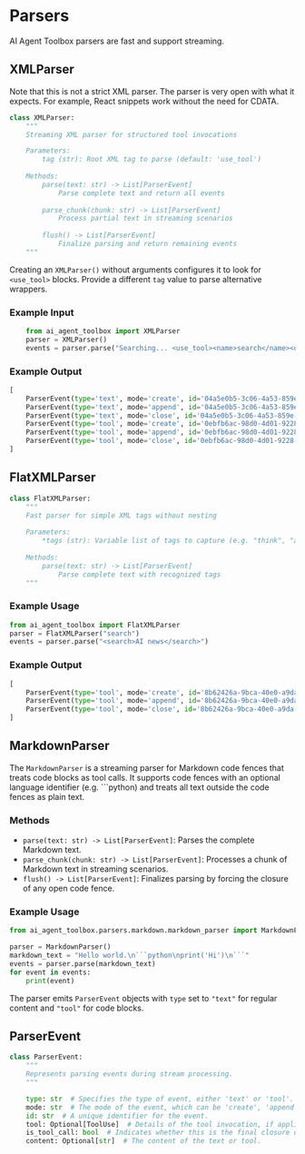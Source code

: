 # Parsers

AI Agent Toolbox parsers are fast and support streaming.

## XMLParser

Note that this is not a strict XML parser. The parser is very open with what it expects. For example, React snippets work without the need for CDATA.

```python
class XMLParser:
    """
    Streaming XML parser for structured tool invocations

    Parameters:
        tag (str): Root XML tag to parse (default: 'use_tool')
    
    Methods:
        parse(text: str) -> List[ParserEvent]
            Parse complete text and return all events
            
        parse_chunk(chunk: str) -> List[ParserEvent]
            Process partial text in streaming scenarios
            
        flush() -> List[ParserEvent]
            Finalize parsing and return remaining events
    """
```

Creating an `XMLParser()` without arguments configures it to look for
`<use_tool>` blocks. Provide a different `tag` value to parse alternative
wrappers.

### Example Input
```python
    from ai_agent_toolbox import XMLParser
    parser = XMLParser()
    events = parser.parse("Searching... <use_tool><name>search</name><query>AI news</query></use_tool>")
```
### Example Output

```python
[
    ParserEvent(type='text', mode='create', id='04a5e0b5-3c06-4a53-859e-90f8f28d400b', tool=None, is_tool_call=False, content=None),
    ParserEvent(type='text', mode='append', id='04a5e0b5-3c06-4a53-859e-90f8f28d400b', tool=None, is_tool_call=False, content='Searching... '),
    ParserEvent(type='text', mode='close', id='04a5e0b5-3c06-4a53-859e-90f8f28d400b', tool=None, is_tool_call=False, content=None),
    ParserEvent(type='tool', mode='create', id='0ebfb6ac-98d0-4d01-9228-08a1826fce32', tool=None, is_tool_call=False, content='search'),
    ParserEvent(type='tool', mode='append', id='0ebfb6ac-98d0-4d01-9228-08a1826fce32', tool=None, is_tool_call=False, content='AI news'),
    ParserEvent(type='tool', mode='close', id='0ebfb6ac-98d0-4d01-9228-08a1826fce32', tool=ToolUse(name='search', args={'query': 'AI news'}), is_tool_call=True, content=None)
]
```

## FlatXMLParser

```python
class FlatXMLParser:
    """
    Fast parser for simple XML tags without nesting
    
    Parameters:
        *tags (str): Variable list of tags to capture (e.g. "think", "action")
    
    Methods:
        parse(text: str) -> List[ParserEvent]
            Parse complete text with recognized tags
    """
```

### Example Usage
```python
from ai_agent_toolbox import FlatXMLParser
parser = FlatXMLParser("search")
events = parser.parse("<search>AI news</search>")
```

### Example Output
```python
[
    ParserEvent(type='tool', mode='create', id='8b62426a-9bca-40e0-a9da-b2a57c6e3ba3', tool=None, is_tool_call=False, content=None),
    ParserEvent(type='tool', mode='append', id='8b62426a-9bca-40e0-a9da-b2a57c6e3ba3', tool=None, is_tool_call=False, content='AI news'),
    ParserEvent(type='tool', mode='close', id='8b62426a-9bca-40e0-a9da-b2a57c6e3ba3', tool=ToolUse(name='search', args={'content': 'AI news'}), is_tool_call=True, content='AI news')
]
```

## MarkdownParser

The `MarkdownParser` is a streaming parser for Markdown code fences that treats code blocks as tool calls.
It supports code fences with an optional language identifier (e.g. ```python) and treats all text outside
the code fences as plain text.

### Methods

* `parse(text: str) -> List[ParserEvent]`: Parses the complete Markdown text.
* `parse_chunk(chunk: str) -> List[ParserEvent]`: Processes a chunk of Markdown text in streaming scenarios.
* `flush() -> List[ParserEvent]`: Finalizes parsing by forcing the closure of any open code fence.

### Example Usage

```python
from ai_agent_toolbox.parsers.markdown.markdown_parser import MarkdownParser

parser = MarkdownParser()
markdown_text = "Hello world.\n```python\nprint('Hi')\n```"
events = parser.parse(markdown_text)
for event in events:
    print(event)
```

The parser emits `ParserEvent` objects with `type` set to `"text"` for regular content and `"tool"` for code blocks.

## ParserEvent

```python
class ParserEvent:
    """
    Represents parsing events during stream processing.
    """

    type: str  # Specifies the type of event, either 'text' or 'tool'.
    mode: str  # The mode of the event, which can be 'create', 'append', or 'close'.
    id: str  # A unique identifier for the event.
    tool: Optional[ToolUse]  # Details of the tool invocation, if applicable.
    is_tool_call: bool  # Indicates whether this is the final closure of a tool.
    content: Optional[str]  # The content of the text or tool.
```
